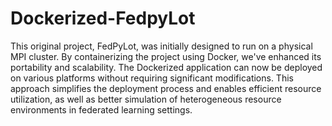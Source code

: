 # Dockerized-FedpyLot
This original project, FedPyLot, was initially designed to run on a physical MPI cluster. By containerizing the project using Docker, we've enhanced its portability and scalability. The Dockerized application can now be deployed on various platforms without requiring significant modifications. This approach simplifies the deployment process and enables efficient resource utilization, as well as better simulation of heterogeneous resource environments in federated learning settings.
